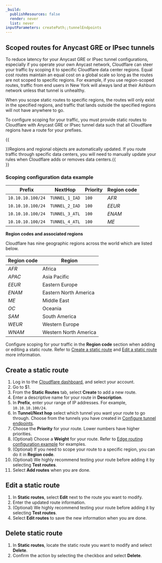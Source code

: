 ```yaml
---
_build:
  publishResources: false
  render: never
  list: never
inputParameters: createPath;;tunnelEndpoints
---
```


## Scoped routes for Anycast GRE or IPsec tunnels

To reduce latency for your Anycast GRE or IPsec tunnel configurations, especially if you operate your own Anycast network, Cloudflare can steer your traffic by scoping it to specific Cloudflare data center regions. Equal cost routes maintain an equal cost on a global scale so long as the routes are not scoped to specific regions. For example, if you use region-scoped routes, traffic from end users in New York will always land at their Ashburn network unless that tunnel is unhealthy.

When you scope static routes to specific regions, the routes will only exist in the specified regions, and traffic that lands outside the specified regions will not have anywhere to go.

To configure scoping for your traffic, you must provide static routes to Cloudflare with Anycast GRE or IPsec tunnel data such that all Cloudflare regions have a route for your prefixes.

{{<Aside type="note">}}Regions and regional objects are automatically updated. If you route traffic through specific data centers, you will need to manually update your rules when Cloudflare adds or removes data centers.{{</Aside>}}

### Scoping configuration data example

Prefix          | NextHop      | Priority | Region code
---             | ---          | ---      | ---
`10.10.10.100/24` | `TUNNEL_1_IAD` | `100`      | _AFR_
`10.10.10.100/24` | `TUNNEL_2_IAD` | `100`      | _EEUR_
`10.10.10.100/24` | `TUNNEL_3_ATL` | `100`      | _ENAM_
`10.10.10.100/24` | `TUNNEL_4_ATL` | `100`      | _ME_

**Region codes and associated regions**

Cloudflare has nine geographic regions across the world which are listed below.

Region code | Region
---         | ---
_AFR_         | Africa
_APAC_        | Asia Pacific
_EEUR_        | Eastern Europe
_ENAM_        | Eastern North America
_ME_          | Middle East
_OC_          | Oceania
_SAM_         | South America
_WEUR_        | Western Europe
_WNAM_        | Western North America

Configure scoping for your traffic in the **Region code** section when adding or editing a static route. Refer to [Create a static route](#create-a-static-route) and [Edit a static route](#edit-a-static-route) more information.

## ​​Create a static route

1. Log in to the [Cloudflare dashboard](https://dash.cloudflare.com/login), and select your account.
2. Go to $1.
3. From the **Static Routes** tab, select **Create** to add a new route.
4. Enter a descriptive name for your route in **Description**.
5. In **Prefix**, enter your range of IP addresses. For example, `10.10.10.100/24`.
6. In **Tunnel/Next hop** select which tunnel you want your route to go through. Choose from the tunnels you have created in [Configure tunnel endpoints]($2).
7. Choose the **Priority** for your route. Lower numbers have higher priorities.
8. (Optional) Choose a **Weight** for your route. Refer to [Edge routing configuration example](#edge-routing-configuration-example) for examples.
9. (Optional) If you need to scope your route to a specific region, you can do it in **Region code**.
10. (Optional) We highly recommend testing your route before adding it by selecting **Test routes**.
11. Select **Add routes** when you are done.

## ​​Edit a static route

1. In **Static routes**, select **Edit** next to the route you want to modify.
2. Enter the updated route information.
3. (Optional) We highly recommend testing your route before adding it by selecting **Test routes**.
4. Select **Edit routes** to save the new information when you are done.

## ​​Delete static route

1. In **Static routes**, locate the static route you want to modify and select **Delete**.
2. Confirm the action by selecting the checkbox and select **Delete**.